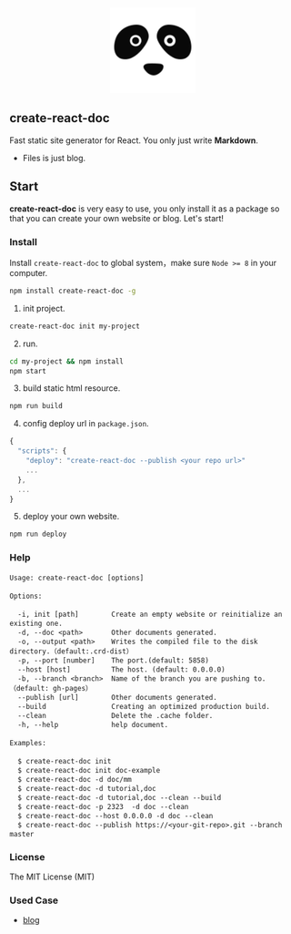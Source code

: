 <p align="center">
  <a href="https://react-doc.github.io">
    <img width="150" src="theme/default/rdoc.logo.svg?sanitize=true">
  </a>
</p>

create-react-doc
---

Fast static site generator for React. You only just write **Markdown**.

* Files is just blog.

## Start

**create-react-doc** is very easy to use, you only install it as a package so that you can create your own website or blog. Let's start!

### Install

Install `create-react-doc` to global system，make sure `Node >= 8` in your computer.

```bash
npm install create-react-doc -g
```

1. init project.

```bash
create-react-doc init my-project
```

2. run.

```bash
cd my-project && npm install
npm start
```

3. build static html resource.

```bash
npm run build
```

4. config deploy url in `package.json`.

```js
{
  "scripts": {
    "deploy": "create-react-doc --publish <your repo url>"
    ...
  },
  ...
}
```

5. deploy your own website.

```bash
npm run deploy
```

### Help

```shell
Usage: create-react-doc [options]

Options:

  -i, init [path]        Create an empty website or reinitialize an existing one.
  -d, --doc <path>       Other documents generated.
  -o, --output <path>    Writes the compiled file to the disk directory.（default:.crd-dist）
  -p, --port [number]    The port.(default: 5858)
  --host [host]          The host. (default: 0.0.0.0)
  -b, --branch <branch>  Name of the branch you are pushing to.（default: gh-pages）
  --publish [url]        Other documents generated.
  --build                Creating an optimized production build.
  --clean                Delete the .cache folder.
  -h, --help             help document.

Examples:

  $ create-react-doc init
  $ create-react-doc init doc-example
  $ create-react-doc -d doc/mm
  $ create-react-doc -d tutorial,doc
  $ create-react-doc -d tutorial,doc --clean --build
  $ create-react-doc -p 2323  -d doc --clean
  $ create-react-doc --host 0.0.0.0 -d doc --clean
  $ create-react-doc --publish https://<your-git-repo>.git --branch master
```

### License

The MIT License (MIT)

### Used Case

* [blog](https://github.com/MuYunyun/blog)
